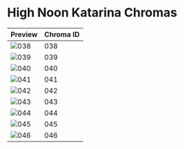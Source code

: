 # High Noon Katarina Chromas
| Preview | Chroma ID |
|---------|-----------|
| ![038](https://raw.communitydragon.org/latest/plugins/rcp-be-lol-game-data/global/default/v1/champion-chroma-images/55/55038.png) | 038 |
| ![039](https://raw.communitydragon.org/latest/plugins/rcp-be-lol-game-data/global/default/v1/champion-chroma-images/55/55039.png) | 039 |
| ![040](https://raw.communitydragon.org/latest/plugins/rcp-be-lol-game-data/global/default/v1/champion-chroma-images/55/55040.png) | 040 |
| ![041](https://raw.communitydragon.org/latest/plugins/rcp-be-lol-game-data/global/default/v1/champion-chroma-images/55/55041.png) | 041 |
| ![042](https://raw.communitydragon.org/latest/plugins/rcp-be-lol-game-data/global/default/v1/champion-chroma-images/55/55042.png) | 042 |
| ![043](https://raw.communitydragon.org/latest/plugins/rcp-be-lol-game-data/global/default/v1/champion-chroma-images/55/55043.png) | 043 |
| ![044](https://raw.communitydragon.org/latest/plugins/rcp-be-lol-game-data/global/default/v1/champion-chroma-images/55/55044.png) | 044 |
| ![045](https://raw.communitydragon.org/latest/plugins/rcp-be-lol-game-data/global/default/v1/champion-chroma-images/55/55045.png) | 045 |
| ![046](https://raw.communitydragon.org/latest/plugins/rcp-be-lol-game-data/global/default/v1/champion-chroma-images/55/55046.png) | 046 |
